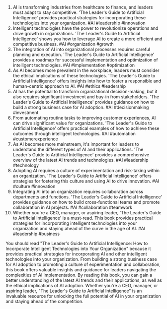 1. AI is transforming industries from healthcare to finance, and leaders must adapt to stay competitive. 'The Leader's Guide to Artificial Intelligence' provides practical strategies for incorporating these technologies into your organization. #AI #leadership #innovation
2. Intelligent technologies have the power to revolutionize operations and drive growth in organizations. 'The Leader's Guide to Artificial Intelligence' shows you how to leverage AI to create a more efficient and competitive business. #AI #organization #growth
3. The integration of AI into organizational processes requires careful planning and execution. 'The Leader's Guide to Artificial Intelligence' provides a roadmap for successful implementation and optimization of intelligent technologies. #AI #implementation #optimization
4. As AI becomes more prevalent in the workplace, leaders must consider the ethical implications of these technologies. 'The Leader's Guide to Artificial Intelligence' offers insights into how to foster a responsible and human-centric approach to AI. #AI #ethics #leadership
5. AI has the potential to transform organizational decision-making, but it also requires significant investment and buy-in from stakeholders. 'The Leader's Guide to Artificial Intelligence' provides guidance on how to build a strong business case for AI adoption. #AI #decisionmaking #investment
6. From automating routine tasks to improving customer experiences, AI can drive significant value for organizations. 'The Leader's Guide to Artificial Intelligence' offers practical examples of how to achieve these outcomes through intelligent technologies. #AI #automation #customerexperience
7. As AI becomes more mainstream, it's important for leaders to understand the different types of AI and their applications. 'The Leader's Guide to Artificial Intelligence' provides a comprehensive overview of the latest AI trends and technologies. #AI #leadership #technology
8. Adopting AI requires a culture of experimentation and risk-taking within an organization. 'The Leader's Guide to Artificial Intelligence' offers strategies for fostering this culture and using AI to drive innovation. #AI #culture #innovation
9. Integrating AI into an organization requires collaboration across departments and functions. 'The Leader's Guide to Artificial Intelligence' provides guidance on how to build cross-functional teams and promote collaboration in AI projects. #AI #collaboration #teamwork
10. Whether you're a CEO, manager, or aspiring leader, 'The Leader's Guide to Artificial Intelligence' is a must-read. This book provides practical strategies for incorporating intelligent technologies into your organization and staying ahead of the curve in the age of AI. #AI #leadership #business

You should read "The Leader's Guide to Artificial Intelligence: How to Incorporate Intelligent Technologies into Your Organization" because it provides practical strategies for incorporating AI and other intelligent technologies into your organization. From building a strong business case for AI adoption to promoting a culture of experimentation and collaboration, this book offers valuable insights and guidance for leaders navigating the complexities of AI implementation. By reading this book, you can gain a better understanding of the latest AI trends and their applications, as well as the ethical implications of AI adoption. Whether you're a CEO, manager, or aspiring leader, "The Leader's Guide to Artificial Intelligence" is an invaluable resource for unlocking the full potential of AI in your organization and staying ahead of the competition.
